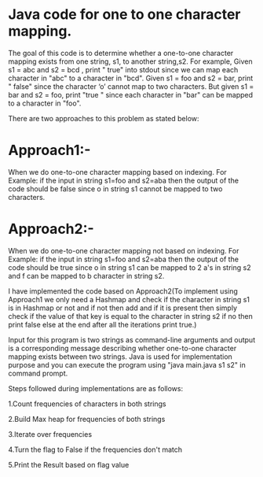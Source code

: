 # Java code for one to one character mapping.
The goal of this code is to determine whether a one-to-one character mapping exists from one string, s1, to another string,s2. For example, Given s1 = abc and s2 = bcd , print " true" into stdout since we can map each character in "abc" to a character in "bcd". Given s1 = foo and s2 = bar, print " false" since the character ‘o’ cannot map to two characters. But given s1 = bar and s2 = foo, print "true " since each character in "bar" can be mapped to a character in "foo".

There are two approaches to this problem as stated below:

# Approach1:-
When we do one-to-one character mapping based on indexing. For Example: if the input in string s1=foo and s2=aba then the output of the code should be false since o in string s1 cannot be mapped to two characters.

# Approach2:-
When we do one-to-one character mapping not based on indexing. For Example: if the input in string s1=foo and s2=aba then the output of the code should be true since o in string s1 can be mapped to 2 a's in string s2 and f can be mapped to b character in string s2.

I have implemented the code based on Approach2(To implement using Approach1 we only need a Hashmap and check if the character in string s1 is in Hashmap or not and if not then add and if it is present then simply check if the value of that key is equal to the character in string s2 if no then print false else at the end after all the iterations print true.)

Input for this program is two strings as command-line arguments and output is a corresponding message describing whether one-to-one character mapping exists between two strings. Java is used for implementation purpose and you can execute the program using "java main.java s1 s2" in command prompt.

Steps followed during implementations are as follows:

1.Count frequencies of characters in both strings

2.Build Max heap for frequencies of both strings

3.Iterate over frequencies

4.Turn the flag to False if the frequencies don't match

5.Print the Result based on flag value
